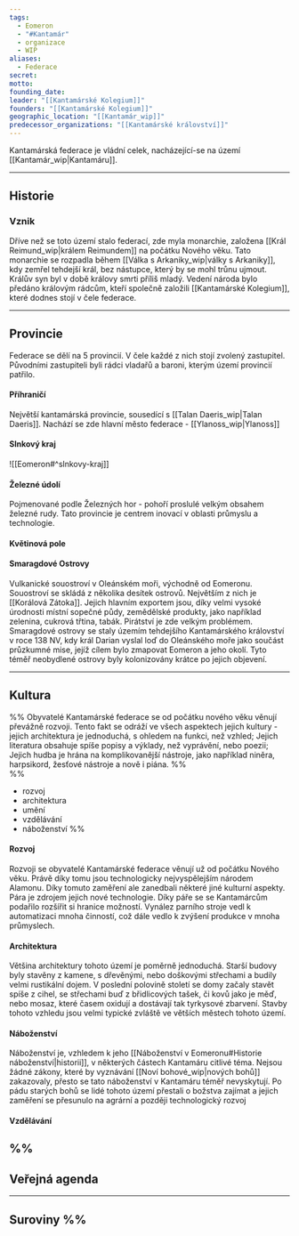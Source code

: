 ```yaml
---
tags:
  - Eomeron
  - "#Kantamár"
  - organizace
  - WIP
aliases:
  - Federace
secret: 
motto: 
founding_date: 
leader: "[[Kantamárské Kolegium]]"
founders: "[[Kantamárské Kolegium]]"
geographic_location: "[[Kantamár_wip]]"
predecessor_organizations: "[[Kantamárské království]]"
---
```

Kantamárská federace je vládní celek, nacházející-se na území [[Kantamár_wip|Kantamáru]].

---
## Historie
### Vznik
Dříve než se toto území stalo federací, zde myla monarchie, založena [[Král Reimund_wip|králem Reimundem]] na počátku Nového věku. Tato monarchie se rozpadla během [[Válka s Arkaniky_wip|války s Arkaniky]], kdy zemřel tehdejší král, bez nástupce, který by se mohl trůnu ujmout. Králův syn byl v době královy smrti příliš mladý. Vedení národa bylo předáno královým rádcům, kteří společně založili [[Kantamárské Kolegium]], které dodnes stojí v čele federace.

---
## Provincie
Federace se dělí na 5 provincií. V čele každé z nich stojí zvolený zastupitel. Původními zastupiteli byli rádci vladařů a baroni, kterým území provincií patřilo.
#### Příhraničí
Největší kantamárská provincie, sousedící s [[Talan Daeris_wip|Talan Daeris]]. Nachází se zde hlavní město federace - [[Ylanoss_wip|Ylanoss]]

#### Slnkový kraj
![[Eomeron#^slnkovy-kraj]]
#### Železné údolí
Pojmenované podle Železných hor - pohoří proslulé velkým obsahem železné rudy. Tato provincie je centrem inovací v oblasti průmyslu a technologie.
#### Květinová pole


#### Smaragdové Ostrovy
Vulkanické souostroví v Oleánském moři, východně od Eomeronu. Souostroví se skládá z několika desítek ostrovů. Největším z nich je [[Korálová Zátoka]].
Jejich hlavním exportem jsou, díky velmi vysoké úrodnosti místní sopečné půdy, zemědělské produkty, jako například zelenina, cukrová třtina, tabák. Pirátství je zde velkým problémem. 
Smaragdové ostrovy se staly územím tehdejšího Kantamárského království v roce 138 NV, kdy král Darian vyslal loď do Oleánského moře jako součást průzkumné mise, jejíž cílem bylo zmapovat Eomeron a jeho okolí. Tyto téměř neobydlené ostrovy byly kolonizovány krátce po jejich objevení.


---
## Kultura
  %% Obyvatelé Kantamárské federace se od počátku nového věku věnují převážně rozvoji. Tento fakt se odráží ve všech aspektech jejich kultury - jejich architektura je jednoduchá, s ohledem na funkci, než vzhled; Jejich literatura obsahuje spíše popisy a výklady, než vyprávění, nebo poezii; Jejich hudba je hrána na komplikovanější nástroje, jako například niněra, harpsikord, žesťové nástroje a nově i piána. %%  
%% 
- rozvoj
- architektura
- umění
- vzdělávání
- náboženství %%
#### Rozvoj
Rozvoji se obyvatelé Kantamárské federace věnují už od počátku Nového věku. Právě díky tomu jsou technologicky nejvyspělejším národem Alamonu. Díky tomuto zaměření ale zanedbali některé jiné kulturní aspekty.
Pára je zdrojem jejich nové technologie. Díky páře se se Kantamárcům podařilo rozšířit si hranice možností. Vynález parního stroje vedl k automatizaci mnoha činností, což dále vedlo k zvýšení produkce v mnoha průmyslech. 
#### Architektura
Většina architektury tohoto území je poměrně jednoduchá. Starší budovy byly stavěny z kamene, s dřevěnými, nebo doškovými střechami a budily velmi rustikální dojem. 
V poslední polovině století se domy začaly stavět spíše z cihel, se střechami buď z břidlicových tašek, či kovů jako je měď, nebo mosaz, které časem oxidují a dostávají tak tyrkysové zbarvení. Stavby tohoto vzhledu jsou velmi typické zvláště ve větších městech tohoto území. 

#### Náboženství
Náboženství je, vzhledem k jeho [[Náboženství v Eomeronu#Historie náboženství|historii]], v některých částech Kantamáru citlivé téma. Nejsou žádné zákony, které by vyznávání [[Noví bohové_wip|nových bohů]] zakazovaly, přesto se tato náboženství v Kantamáru téměř nevyskytují. Po pádu starých bohů se lidé tohoto území přestali o božstva zajímat a jejich zaměření se přesunulo na agrární a později technologický rozvoj

#### Vzdělávání

%% 
---
## Veřejná agenda


---
## Suroviny %%





